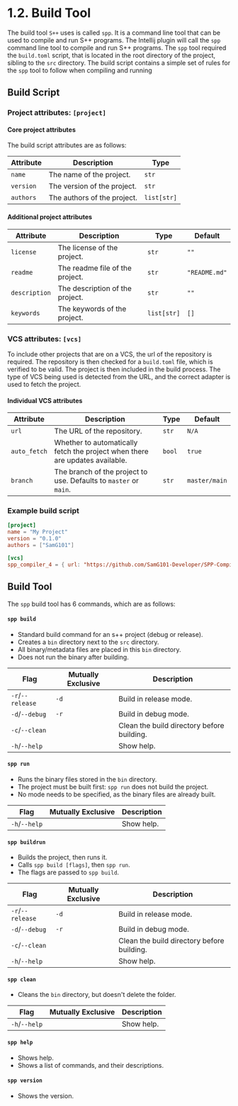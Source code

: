 # 1.2. Build Tool

The build tool `S++` uses is called `spp`. It is a command line tool that can be used to compile and run S++ 
programs. The Intellij plugin will call the `spp` command line tool to compile and run S++ programs. The `spp` tool 
required the `build.toml` script, that is located in the root directory of the project, sibling to the `src` 
directory. The build script contains a simple set of rules for the `spp` tool to follow when compiling and running

## Build Script
### Project attributes: `[project]`
#### Core project attributes
The build script attributes are as follows:

| Attribute | Description                 | Type        |
|-----------|-----------------------------|-------------|
| `name`    | The name of the project.    | `str`       |
| `version` | The version of the project. | `str`       |
| `authors` | The authors of the project. | `list[str]` |

#### Additional project attributes

| Attribute     | Description                     | Type        | Default       |
|---------------|---------------------------------|-------------|---------------|
| `license`     | The license of the project.     | `str`       | `""`          |
| `readme`      | The readme file of the project. | `str`       | `"README.md"` |
| `description` | The description of the project. | `str`       | `""`          |
| `keywords`    | The keywords of the project.    | `list[str]` | `[]`          |

### VCS attributes: `[vcs]`
To include other projects that are on a VCS, the url of the repository is required. The repository is then checked 
for a `build.toml` file, which is verified to be valid. The project is then included in the build process. The type 
of VCS being used is detected from the URL, and the correct adapter is used to fetch the project.

#### Individual VCS attributes
| Attribute    | Description                                                                  | Type   | Default       |
|--------------|------------------------------------------------------------------------------|--------|---------------|
| `url`        | The URL of the repository.                                                   | `str`  | `N/A`         |
| `auto_fetch` | Whether to automatically fetch the project when there are updates available. | `bool` | `true`        |
| `branch`     | The branch of the project to use. Defaults to `master` or `main`.            | `str`  | `master/main` |

### Example build script
```toml
[project]
name = "My Project"
version = "0.1.0"
authors = ["SamG101"]

[vcs]
spp_compiler_4 = { url: "https://github.com/SamG101-Developer/SPP-Compiler-4" }
```

## Build Tool
The `spp` build tool has 6 commands, which are as follows:

#### `spp build`
- Standard build command for an s++ project (debug or release).
- Creates a `bin` directory next to the `src` directory.
- All binary/metadata files are placed in this `bin` directory.
- Does not run the binary after building.

| Flag             | Mutually Exclusive | Description                                |
|------------------|--------------------|--------------------------------------------|
| `-r`/`--release` | `-d`               | Build in release mode.                     |
| `-d`/`--debug`   | `-r`               | Build in debug mode.                       |
| `-c`/`--clean`   |                    | Clean the build directory before building. |
| `-h`/`--help`    |                    | Show help.                                 |


#### `spp run`
- Runs the binary files stored in the `bin` directory.
- The project must be built first: `spp run` does not build the project.
- No mode needs to be specified, as the binary files are already built.

| Flag          | Mutually Exclusive | Description |
|---------------|--------------------|-------------|
| `-h`/`--help` |                    | Show help.  |

#### `spp buildrun`
- Builds the project, then runs it.
- Calls `spp build [flags]`, then `spp run`.
- The flags are passed to `spp build`.

| Flag             | Mutually Exclusive | Description                                |
|------------------|--------------------|--------------------------------------------|
| `-r`/`--release` | `-d`               | Build in release mode.                     |
| `-d`/`--debug`   | `-r`               | Build in debug mode.                       |
| `-c`/`--clean`   |                    | Clean the build directory before building. |
| `-h`/`--help`    |                    | Show help.                                 |

#### `spp clean`
- Cleans the `bin` directory, but doesn't delete the folder.

| Flag          | Mutually Exclusive | Description |
|---------------|--------------------|-------------|
| `-h`/`--help` |                    | Show help.  |

#### `spp help`
- Shows help.
- Shows a list of commands, and their descriptions.

#### `spp version`
- Shows the version.
